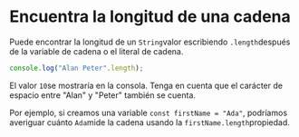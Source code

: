 # Encuentra la longitud de una cadena

Puede encontrar la longitud de un `String`valor escribiendo `.length`después de la variable de cadena o el literal de cadena.

```js
console.log("Alan Peter".length);

```

El valor `10`se mostraría en la consola. Tenga en cuenta que el carácter de espacio entre "Alan" y "Peter" también se cuenta.

Por ejemplo, si creamos una variable `const firstName = "Ada"`, podríamos averiguar cuánto `Ada`mide la cadena usando la `firstName.length`propiedad.
